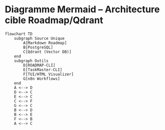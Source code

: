 # Diagramme Mermaid – Architecture cible Roadmap/Qdrant

```mermaid
flowchart TD
    subgraph Source Unique
        A[Markdown Roadmap]
        B[PostgreSQL]
        C[Qdrant (Vector DB)]
    end
    subgraph Outils
        D[ROADMAP-CLI]
        E[TaskMaster-CLI]
        F[TUI/HTML Visualizer]
        G[n8n Workflows]
    end
    A <--> D
    D <--> C
    E <--> C
    C <--> F
    G <--> C
    B <--> D
    B <--> E
    F <--> B
    A <--> C
```
